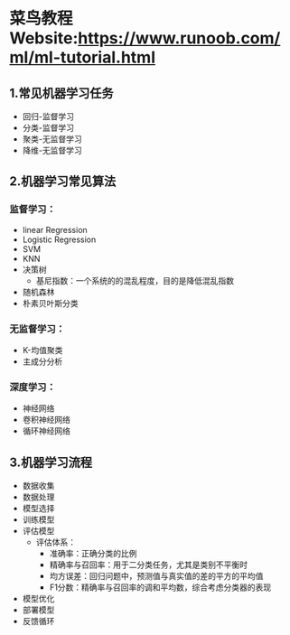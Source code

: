 # 菜鸟教程Website:https://www.runoob.com/ml/ml-tutorial.html
## 1.常见机器学习任务
- 回归-监督学习
- 分类-监督学习
- 聚类-无监督学习
- 降维-无监督学习
## 2.机器学习常见算法
### 监督学习：
- linear Regression
- Logistic Regression
- SVM
- KNN
- 决策树
  - 基尼指数：一个系统的的混乱程度，目的是降低混乱指数
- 随机森林
- 朴素贝叶斯分类
### 无监督学习：
- K-均值聚类
- 主成分分析
### 深度学习：
- 神经网络
- 卷积神经网络
- 循环神经网络
## 3.机器学习流程
- 数据收集
- 数据处理
- 模型选择
- 训练模型
- 评估模型
  - 评估体系：
    - 准确率：正确分类的比例
    - 精确率与召回率：用于二分类任务，尤其是类别不平衡时
    - 均方误差：回归问题中，预测值与真实值的差的平方的平均值
    - F1分数：精确率与召回率的调和平均数，综合考虑分类器的表现
- 模型优化
- 部署模型
- 反馈循环
